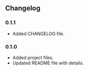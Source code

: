 Changelog
------------------------------------------------------------------------------

### 0.1.1
- Added CHANGELOG file.

### 0.1.0
- Added project files.
- Updated README file with details.